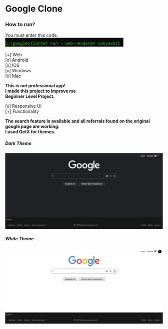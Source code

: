 <h1>Google Clone</h1>

<h3>How to run?</h3>
You must enter this code.
<img src="https://github.com/ahmettahatokmak/google/blob/main/images/run.png?raw=true"  />

[+] Web <br>
[x] Android <br>
[x] IOS <br>
[x] Windows <br>
[x] Mac <br>


**This is not professional app!** 
<br>
**I made this project to improve me** 
<br>
**Beginner Level Project.**

[x] Responsive UI
<br />
[+] Functionality


**The search feature is available and all referrals found on the original google page are working.** <br />
**I used GetX for themes.**


<h5>Dark Theme</h5>
<img src="https://github.com/ahmettahatokmak/google/blob/main/images/dark_theme.png?raw=true" />


<h5>White Theme</h5>
<img src="https://github.com/ahmettahatokmak/google/blob/main/images/white_theme.png?raw=true" />
